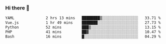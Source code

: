 ### Hi there 👋

<!--START_SECTION:waka-->

```txt
YAML              2 hrs 13 mins   ████████▒░░░░░░░░░░░░░░░░   33.71 %
Vue.js            1 hr 49 mins    ███████░░░░░░░░░░░░░░░░░░   27.73 %
Python            52 mins         ███▒░░░░░░░░░░░░░░░░░░░░░   13.15 %
PHP               41 mins         ██▓░░░░░░░░░░░░░░░░░░░░░░   10.47 %
Bash              16 mins         █░░░░░░░░░░░░░░░░░░░░░░░░   04.29 %
```

<!--END_SECTION:waka-->

<!--
**Jonas-VanHaeken/Jonas-VanHaeken** is a ✨ _special_ ✨ repository because its `README.md` (this file) appears on your GitHub profile.

Here are some ideas to get you started:

- 🔭 I’m currently working on ...
- 🌱 I’m currently learning ...
- 👯 I’m looking to collaborate on ...
- 🤔 I’m looking for help with ...
- 💬 Ask me about ...
- 📫 How to reach me: ...
- 😄 Pronouns: ...
- ⚡ Fun fact: ...
-->
